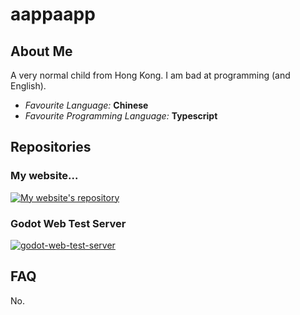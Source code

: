 # aappaapp

## About Me

A very normal child from Hong Kong. I am bad at programming (and English).

-   _Favourite Language:_ **Chinese**
-   _Favourite Programming Language:_ **Typescript**

## Repositories

### My website...

[![My website's repository](https://github-readme-stats.vercel.app/api/pin/?username=aappaapp&repo=website&theme=dark)](https://github.com/aappaapp/website)

### Godot Web Test Server

[![godot-web-test-server](https://github-readme-stats.vercel.app/api/pin/?username=meliyn&repo=godot-web-test-server&theme=dark)](https://github.com/meliyn/godot-web-test-server)

## FAQ

No.
